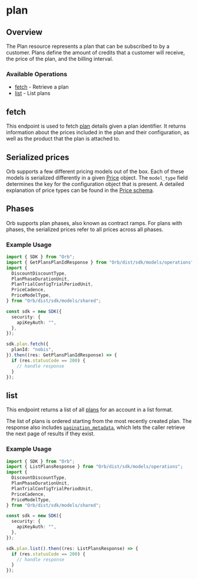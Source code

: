 # plan

## Overview

The Plan resource represents a plan that can be subscribed to by a customer. Plans define the amount of credits that a customer will receive, the price of the plan, and the billing interval.

### Available Operations

* [fetch](#fetch) - Retrieve a plan
* [list](#list) - List plans

## fetch

This endpoint is used to fetch [plan](../reference/Orb-API.json/components/schemas/Plan) details given a plan identifier. It returns information about the prices included in the plan and their configuration, as well as the product that the plan is attached to.

## Serialized prices
Orb supports a few different pricing models out of the box. Each of these models is serialized differently in a given [Price](../reference/Orb-API.json/components/schemas/Price) object. The `model_type` field determines the key for the configuration object that is present. A detailed explanation of price types can be found in the [Price schema](../reference/Orb-API.json/components/schemas/Price). 

## Phases
Orb supports plan phases, also known as contract ramps. For plans with phases, the serialized prices refer to all prices across all phases.

### Example Usage

```typescript
import { SDK } from "Orb";
import { GetPlansPlanIdResponse } from "Orb/dist/sdk/models/operations";
import {
  DiscountDiscountType,
  PlanPhaseDurationUnit,
  PlanTrialConfigTrialPeriodUnit,
  PriceCadence,
  PriceModelType,
} from "Orb/dist/sdk/models/shared";

const sdk = new SDK({
  security: {
    apiKeyAuth: "",
  },
});

sdk.plan.fetch({
  planId: "nobis",
}).then((res: GetPlansPlanIdResponse) => {
  if (res.statusCode == 200) {
    // handle response
  }
});
```

## list

This endpoint returns a list of all [plans](../reference/Orb-API.json/components/schemas/Plan) for an account in a list format. 

The list of plans is ordered starting from the most recently created plan. The response also includes [`pagination_metadata`](../api/pagination), which lets the caller retrieve the next page of results if they exist.


### Example Usage

```typescript
import { SDK } from "Orb";
import { ListPlansResponse } from "Orb/dist/sdk/models/operations";
import {
  DiscountDiscountType,
  PlanPhaseDurationUnit,
  PlanTrialConfigTrialPeriodUnit,
  PriceCadence,
  PriceModelType,
} from "Orb/dist/sdk/models/shared";

const sdk = new SDK({
  security: {
    apiKeyAuth: "",
  },
});

sdk.plan.list().then((res: ListPlansResponse) => {
  if (res.statusCode == 200) {
    // handle response
  }
});
```
